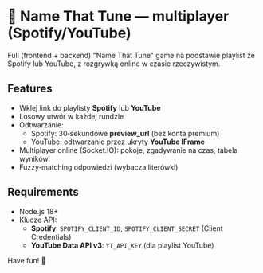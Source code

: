 # 🎵 Name That Tune — multiplayer (Spotify/YouTube)

Full (frontend + backend) "Name That Tune" game na podstawie playlist ze Spotify lub YouTube, z rozgrywką online w czasie rzeczywistym.

## Features
- Wklej link do playlisty **Spotify** lub **YouTube**
- Losowy utwór w każdej rundzie
- Odtwarzanie:
  - Spotify: 30‑sekundowe **preview_url** (bez konta premium)
  - YouTube: odtwarzanie przez ukryty **YouTube IFrame**
- Multiplayer online (Socket.IO): pokoje, zgadywanie na czas, tabela wyników
- Fuzzy‑matching odpowiedzi (wybacza literówki)

## Requirements
- Node.js 18+
- Klucze API:
  - **Spotify**: `SPOTIFY_CLIENT_ID`, `SPOTIFY_CLIENT_SECRET` (Client Credentials)
  - **YouTube Data API v3**: `YT_API_KEY` (dla playlist YouTube)

Have fun! 🎉
